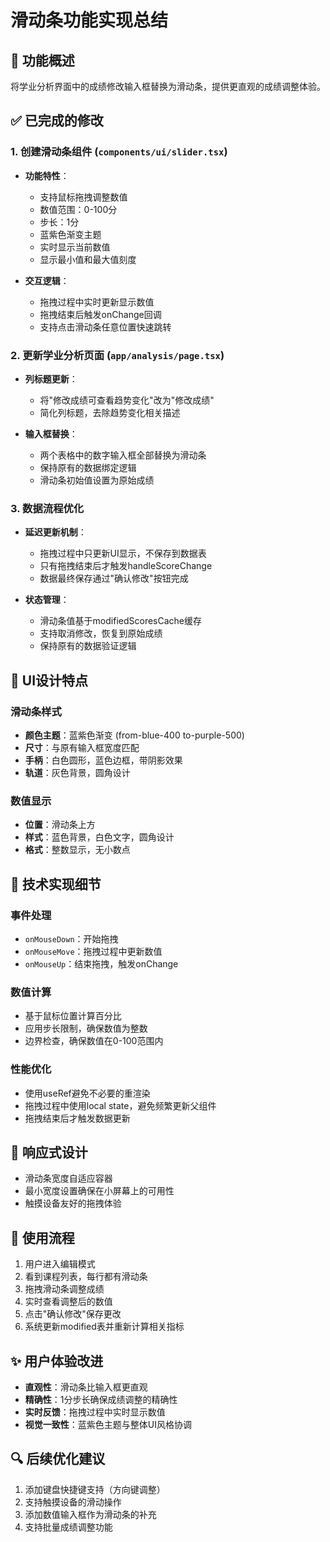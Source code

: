 # 滑动条功能实现总结

## 🎯 **功能概述**
将学业分析界面中的成绩修改输入框替换为滑动条，提供更直观的成绩调整体验。

## ✅ **已完成的修改**

### 1. **创建滑动条组件** (`components/ui/slider.tsx`)
- **功能特性**：
  - 支持鼠标拖拽调整数值
  - 数值范围：0-100分
  - 步长：1分
  - 蓝紫色渐变主题
  - 实时显示当前数值
  - 显示最小值和最大值刻度

- **交互逻辑**：
  - 拖拽过程中实时更新显示数值
  - 拖拽结束后触发onChange回调
  - 支持点击滑动条任意位置快速跳转

### 2. **更新学业分析页面** (`app/analysis/page.tsx`)
- **列标题更新**：
  - 将"修改成绩可查看趋势变化"改为"修改成绩"
  - 简化列标题，去除趋势变化相关描述

- **输入框替换**：
  - 两个表格中的数字输入框全部替换为滑动条
  - 保持原有的数据绑定逻辑
  - 滑动条初始值设置为原始成绩

### 3. **数据流程优化**
- **延迟更新机制**：
  - 拖拽过程中只更新UI显示，不保存到数据表
  - 只有拖拽结束后才触发handleScoreChange
  - 数据最终保存通过"确认修改"按钮完成

- **状态管理**：
  - 滑动条值基于modifiedScoresCache缓存
  - 支持取消修改，恢复到原始成绩
  - 保持原有的数据验证逻辑

## 🎨 **UI设计特点**

### **滑动条样式**
- **颜色主题**：蓝紫色渐变 (from-blue-400 to-purple-500)
- **尺寸**：与原有输入框宽度匹配
- **手柄**：白色圆形，蓝色边框，带阴影效果
- **轨道**：灰色背景，圆角设计

### **数值显示**
- **位置**：滑动条上方
- **样式**：蓝色背景，白色文字，圆角设计
- **格式**：整数显示，无小数点

## 🔧 **技术实现细节**

### **事件处理**
- `onMouseDown`：开始拖拽
- `onMouseMove`：拖拽过程中更新数值
- `onMouseUp`：结束拖拽，触发onChange

### **数值计算**
- 基于鼠标位置计算百分比
- 应用步长限制，确保数值为整数
- 边界检查，确保数值在0-100范围内

### **性能优化**
- 使用useRef避免不必要的重渲染
- 拖拽过程中使用local state，避免频繁更新父组件
- 拖拽结束后才触发数据更新

## 📱 **响应式设计**
- 滑动条宽度自适应容器
- 最小宽度设置确保在小屏幕上的可用性
- 触摸设备友好的拖拽体验

## 🚀 **使用流程**
1. 用户进入编辑模式
2. 看到课程列表，每行都有滑动条
3. 拖拽滑动条调整成绩
4. 实时查看调整后的数值
5. 点击"确认修改"保存更改
6. 系统更新modified表并重新计算相关指标

## ✨ **用户体验改进**
- **直观性**：滑动条比输入框更直观
- **精确性**：1分步长确保成绩调整的精确性
- **实时反馈**：拖拽过程中实时显示数值
- **视觉一致性**：蓝紫色主题与整体UI风格协调

## 🔍 **后续优化建议**
1. 添加键盘快捷键支持（方向键调整）
2. 支持触摸设备的滑动操作
3. 添加数值输入框作为滑动条的补充
4. 支持批量成绩调整功能
